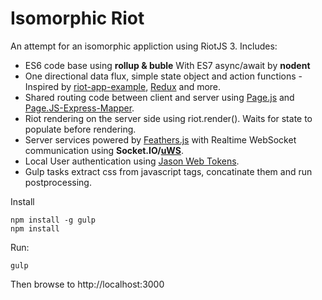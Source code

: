 # Isomorphic Riot
An attempt for an isomorphic appliction using RiotJS 3. Includes:
+ ES6 code base using **rollup & buble** With ES7 async/await by **nodent**
+ One directional data flux, simple state object and action functions - Inspired by [riot-app-example](https://github.com/GianlucaGuarini/riot-app-example/), [Redux](http://redux.js.org/) and more.
+ Shared routing code between client and server using [Page.js](https://visionmedia.github.io/page.js/) and [Page.JS-Express-Mapper](https://github.com/kethinov/page.js-express-mapper.js).
+ Riot rendering on the server side using riot.render(). Waits for state to populate before rendering.
+ Server services powered by [Feathers.js](http://feathersjs.com/) with Realtime WebSocket communication using **Socket.IO/[uWS](https://github.com/uNetworking/uWebSockets)**.
+ Local User authentication using [Jason Web Tokens](https://jwt.io/).
+ Gulp tasks extract css from javascript tags, concatinate them and run postprocessing.

Install
```
npm install -g gulp
npm install
```
Run:
```
gulp
```
Then browse to http://localhost:3000
